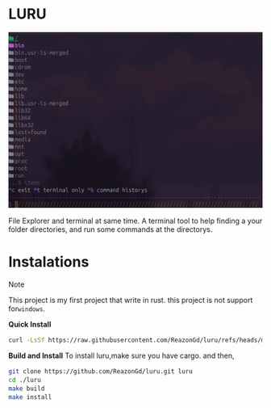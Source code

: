 # LURU

![demo](aset/demo.gif)

File Explorer and terminal at same time. A terminal tool to help finding a your folder directories, and run some commands at the directorys.

# Instalations

> [!NOTE]
> This project is my first project that write in rust.
> this project is not support for``windows``.   

**Quick Install**
```sh
curl -LsSf https://raw.githubusercontent.com/ReazonGd/luru/refs/heads/main/release/install.sh | sh
```

**Build and Install**
To install luru,make sure you have cargo. and then,
```sh
git clone https://github.com/ReazonGd/luru.git luru
cd ./luru
make build
make install
```

 
